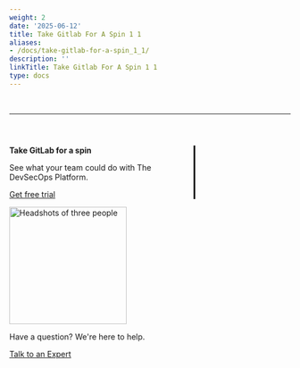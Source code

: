 ```yaml
---
weight: 2
date: '2025-06-12'
title: Take Gitlab For A Spin 1 1
aliases:
- /docs/take-gitlab-for-a-spin_1_1/
description: ''
linkTitle: Take Gitlab For A Spin 1 1
type: docs
---
```


<p>&nbsp</p>

<hr>

<div class="row marketing-footer">
    <div class="col go-for-a-spin">
        <p class="h1 "><strong>Take GitLab for a spin</strong></p>
        <p class="h2 my-4">See what your team could do with The DevSecOps Platform.</p>
        <p><a href="https://gitlab.com/-/trials/new?glm_content=default-saas-trial&glm_source=handbook.gitlab.com" class="btn btn-primary btn-lg">Get free trial</a></p>
    </div>
    <div class="col">
        <img src="/images/next-steps.png" alt="Headshots of three people" class="mimg">
        <p class="h3 my-4">Have a question? We're here to help.</p>
        <a href="https://about.gitlab.com/sales/" aria-label="undefined undefined" class="h3">
          Talk to an Expert <i class="fa-solid fa-chevron-right"></i></a>
    </div>
</div>

<style>
@media screen and (max-device-width:640px), screen and (max-width:640px) {
    .mimg {
        width: 100% !important;
    }

    .go-for-a-spin {
        flex: 0 0 100%;
        border: none !important;
        margin-right: 0px !important;
        padding-right: 0px !important;
        margin-bottom: 2em !important;
    }

    .btn-lg {
        width: 100% !important;
    }
}

.mimg {
    width:210px;
}

.marketing-footer {
    width: 100% !important;
    margin-top: 4em;
    width: 70%;
}

.go-for-a-spin {
    width: 60%;
    border-right: 3px solid #000;
    margin-right: 2em;
    padding-right: 2em;
}

</style>
